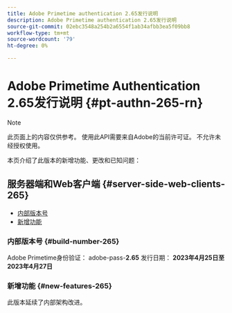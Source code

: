 ```yaml
---
title: Adobe Primetime authentication 2.65发行说明
description: Adobe Primetime authentication 2.65发行说明
source-git-commit: 02ebc3548a254b2a6554f1ab34afbb3ea5f09bb8
workflow-type: tm+mt
source-wordcount: '79'
ht-degree: 0%

---
```


# Adobe Primetime Authentication 2.65发行说明 {#pt-authn-265-rn}

>[!NOTE]
>
>此页面上的内容仅供参考。 使用此API需要来自Adobe的当前许可证。 不允许未经授权使用。

本页介绍了此版本的新增功能、更改和已知问题：

## 服务器端和Web客户端 {#server-side-web-clients-265}

* [内部版本号](#build-number-265)
* [新增功能](#new-features-265)

### 内部版本号 {#build-number-265}

Adobe Primetime身份验证： adobe-pass-**2.65**
发行日期： **2023年4月25日至2023年4月27日**

### 新增功能 {#new-features-265}

此版本延续了内部架构改进。
